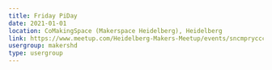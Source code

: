 ```yaml
---
title: Friday PiDay
date: 2021-01-01
location: CoMakingSpace (Makerspace Heidelberg), Heidelberg
link: https://www.meetup.com/Heidelberg-Makers-Meetup/events/sncmprycccbcb/
usergroup: makershd
type: usergroup
---
```

